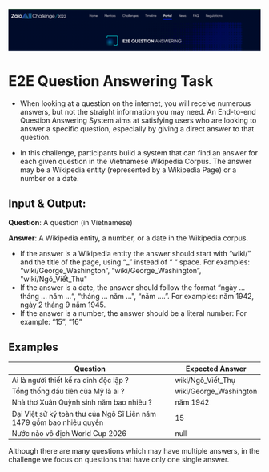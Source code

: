
![image](images/img.png)


# E2E Question Answering Task

- When looking at a question on the internet, you will receive numerous answers, but not the straight information you may need. An End-to-end Question Answering System aims at satisfying users who are looking to answer a specific question, especially by giving a direct answer to that question.

- In this challenge, participants build a system that can find an answer for each given question in the Vietnamese Wikipedia Corpus. The answer may be a Wikipedia entity (represented by a Wikipedia Page) or a number or a date.

## Input & Output:

**Question**: A question (in Vietnamese)

**Answer**: A Wikipedia entity, a number, or a date in the Wikipedia corpus.


- If the answer is a Wikipedia entity the answer should start with “wiki/” and the title of the page, using “_” instead of “ “ space. For examples: “wiki/George_Washington”, “wiki/George_Washington”, "wiki/Ngô_Viết_Thụ"
- If the answer is a date, the answer should follow the format “ngày … tháng … năm ...“, “tháng … năm …", “năm ….”. For examples: năm 1942, ngày 2 tháng 9 năm 1945.
- If the answer is a number, the answer should be a literal number: For example: “15”, “16”

## Examples 

| Question | Expected Answer |
| --- | --- |
| Ai là người thiết kế ra dinh độc lập ?	 | wiki/Ngô_Viết_Thụ |
| Tổng thống đầu tiên của Mỹ là ai ? | wiki/George_Washington |
| Nhà thơ Xuân Quỳnh sinh năm bao nhiêu ? | năm 1942 |
| Đại Việt sử ký toàn thư của Ngô Sĩ Liên năm 1479 gồm bao nhiêu quyển | 15 | 
| Nước nào vô địch World Cup 2026	| null |	
	
Although there are many questions which may have multiple answers, in the challenge we focus on questions that have only one single answer.
	

